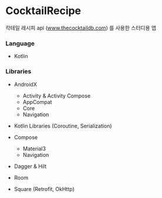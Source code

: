 # CocktailRecipe

칵테일 레시피 api (www.thecocktaildb.com) 를 사용한 스터디용 앱

### Language

- Kotlin

### Libraries

- AndroidX
  - Activity & Activity Compose
  - AppCompat
  - Core
  - Navigation

- Kotlin Libraries (Coroutine, Serialization)
- Compose
  - Material3
  - Navigation

- Dagger & Hilt
- Room
- Square (Retrofit, OkHttp)

